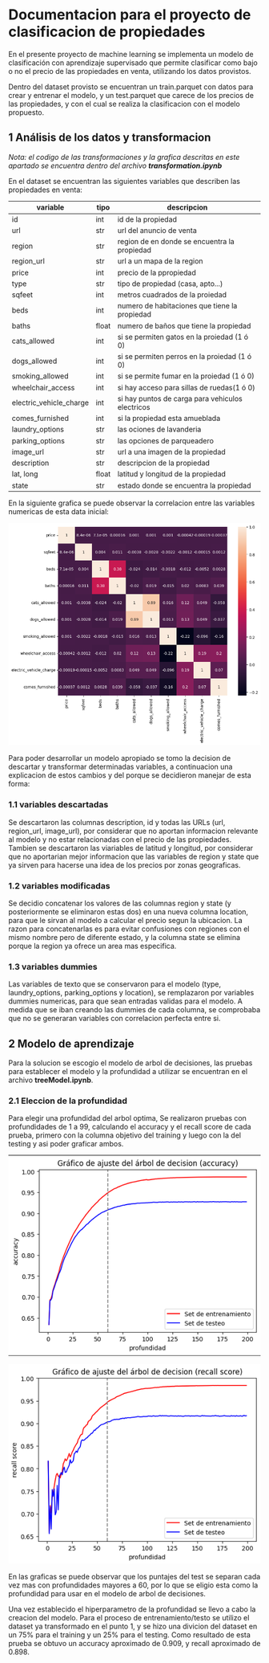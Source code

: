 # Documentacion para el proyecto de clasificacion de propiedades

En el presente proyecto de machine learning se implementa un modelo de clasificación con aprendizaje supervisado que permite clasificar como bajo o no el precio de las propiedades en venta, utilizando los datos provistos.​

Dentro del dataset provisto se encuentran un train.parquet con datos para crear y entrenar el modelo, y un test.parquet que carece de los precios de las propiedades, y con el cual se realiza la clasificacion con el modelo propuesto.

## 1 Análisis de los datos y transformacion
*Nota: el codigo de las transformaciones y la grafica descritas en este apartado se encuentra dentro del archivo* ***transformation.ipynb***

En el dataset se encuentran las siguientes variables que describen las propiedades en venta:

| variable | tipo | descripcion |
|--|--|--|
id | int | id de la propiedad |
url | str | url del anuncio de venta |
region | str | region de en donde se encuentra la propiedad |
region_url | str | url a un mapa de la region |
price | int | precio de la ppropiedad |
type | str | tipo de propiedad (casa, apto...) |
sqfeet | int | metros cuadrados de la proiedad |
beds | int | numero de habitaciones que tiene la propiedad |
baths | float | numero de baños que tiene la propiedad |
cats_allowed | int | si se permiten gatos en la proiedad (1 ó 0)|
dogs_allowed | int | si se permiten perros en la proiedad (1 ó 0) |
smoking_allowed | int | si se permite fumar en la proiedad (1 ó 0) |
wheelchair_access | int | si hay acceso para sillas de ruedas(1 ó 0) |
electric_vehicle_charge | int | si hay puntos de carga para vehiculos electricos |
comes_furnished | int | si la propiedad esta amueblada |
laundry_options | str | las ociones de lavanderia |
parking_options | str | las opciones de parqueadero |
image_url | str | url a una imagen de la propiedad |
description | str | descripcion de la propiedad |
lat, long | float | latitud y longitud de la propiedad |
state | str | estado donde se encuentra la propiedad |

En la siguiente grafica se puede observar la correlacion entre las variables numericas de esta data inicial:

![enter image description here](/_src/heatmap.png)

Para poder desarrollar un modelo apropiado se tomo la decision de descartar y transformar determinadas variables, a continuacion una explicacion de estos cambios y del porque se decidieron manejar de esta forma:
### 1.1 variables descartadas
Se descartaron las columnas description, id y todas las URLs (url, region_url, image_url),  por considerar que no aportan informacion relevante  al modelo y no estar relacionadas con el precio de las propiedades.
Tambien se descartaron las viariables de latitud y longitud, por considerar que no aportarian mejor informacion que las variables de region y state que ya sirven para hacerse una idea de los precios por zonas geograficas.
### 1.2 variables modificadas
Se decidio concatenar los valores de las columnas region y state (y posteriormente se eliminaron estas dos) en una nueva columna location, para que le sirvan al modelo a calcular el precio segun la ubicacion. La razon para concatenarlas es para evitar confusiones con regiones con el mismo nombre pero de diferente estado, y la columna state se elimina porque la region ya ofrece un area mas especifica.
### 1.3 variables dummies
Las variables de texto que se conservaron para el modelo (type, laundry_options, parking_options y location), se remplazaron por variables dummies numericas, para que sean entradas validas para el modelo. A medida que se iban creando las dummies de cada columna, se comprobaba que no se generaran variables con correlacion perfecta entre si.

## 2 Modelo de aprendizaje
Para la solucion se escogio el modelo de arbol de decisiones, las pruebas para establecer el modelo y la profundidad a utilizar se encuentran en el archivo **treeModel.ipynb**.
### 2.1 Eleccion de la profundidad
Para elegir una profundidad del arbol optima, Se realizaron pruebas con profundidades de 1 a 99, calculando el accuracy y el recall score de cada prueba, primero con la columna objetivo del training y luego con la del testing y asi poder graficar ambos.

![enter image description here](/_src/accuracy.png)


![enter image description here](/_src/recall_score.png)

En las graficas se puede observar que los puntajes del test se separan cada vez mas con profundidades mayores a 60, por lo que se eligio esta como la profundidad para usar en el modelo de arbol de decisiones.

Una vez establecido el hiperparametro de la profundidad se llevo a cabo la creacion del modelo. Para el proceso de entrenamiento/testo se utilizo el dataset ya transformado en el punto 1, y se hizo una divicion del dataset en un 75% para el training y un 25% para el testing. Como resultado de esta prueba se obtuvo un accuracy aproximado de 0.909, y recall aproximado de  0.898.